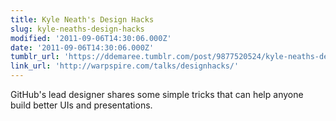 ```yaml
---
title: Kyle Neath's Design Hacks
slug: kyle-neaths-design-hacks
modified: '2011-09-06T14:30:06.000Z'
date: '2011-09-06T14:30:06.000Z'
tumblr_url: 'https://ddemaree.tumblr.com/post/9877520524/kyle-neaths-design-hacks'
link_url: 'http://warpspire.com/talks/designhacks/'
---
```

GitHub's lead designer shares some simple tricks that can help anyone build better UIs and presentations.
